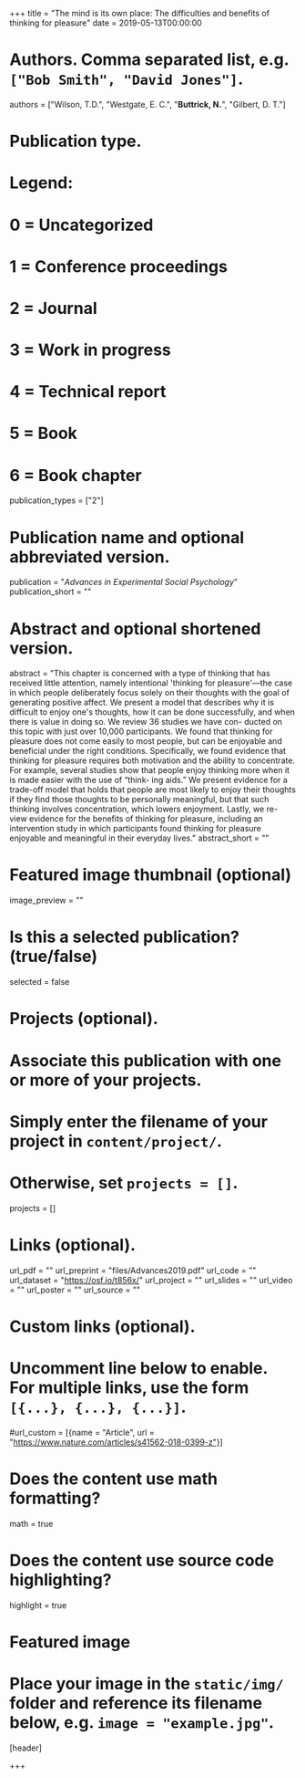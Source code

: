 +++
title = "The mind is its own place: The difficulties and benefits of thinking for pleasure"
date = 2019-05-13T00:00:00

# Authors. Comma separated list, e.g. `["Bob Smith", "David Jones"]`.
authors = ["Wilson, T.D.", "Westgate, E. C.", "**Buttrick, N.**", "Gilbert, D. T."]

# Publication type.
# Legend:
# 0 = Uncategorized
# 1 = Conference proceedings
# 2 = Journal
# 3 = Work in progress
# 4 = Technical report
# 5 = Book
# 6 = Book chapter
publication_types = ["2"]

# Publication name and optional abbreviated version.
publication = "*Advances in Experimental Social Psychology*"
publication_short = ""

# Abstract and optional shortened version.
abstract = "This chapter is concerned with a type of thinking that has received little attention, namely intentional 'thinking for pleasure'—the case in which people deliberately focus solely on their thoughts with the goal of generating positive affect. We present a model that describes why it is difficult to enjoy one's thoughts, how it can be done successfully, and when there is value in doing so. We review 36 studies we have con- ducted on this topic with just over 10,000 participants. We found that thinking for pleasure does not come easily to most people, but can be enjoyable and beneficial under the right conditions. Specifically, we found evidence that thinking for pleasure requires both motivation and the ability to concentrate. For example, several studies show that people enjoy thinking more when it is made easier with the use of “think- ing aids.” We present evidence for a trade-off model that holds that people are most likely to enjoy their thoughts if they find those thoughts to be personally meaningful, but that such thinking involves concentration, which lowers enjoyment. Lastly, we re- view evidence for the benefits of thinking for pleasure, including an intervention study in which participants found thinking for pleasure enjoyable and meaningful in their everyday lives."
abstract_short = ""

# Featured image thumbnail (optional)
image_preview = ""

# Is this a selected publication? (true/false)
selected = false

# Projects (optional).
#   Associate this publication with one or more of your projects.
#   Simply enter the filename of your project in `content/project/`.
#   Otherwise, set `projects = []`.
projects = []

# Links (optional).
url_pdf = ""
url_preprint = "files/Advances2019.pdf"
url_code = ""
url_dataset = "https://osf.io/t856x/"
url_project = ""
url_slides = ""
url_video = ""
url_poster = ""
url_source = ""

# Custom links (optional).
#   Uncomment line below to enable. For multiple links, use the form `[{...}, {...}, {...}]`.
#url_custom = [{name = "Article", url = "https://www.nature.com/articles/s41562-018-0399-z"}]

# Does the content use math formatting?
math = true

# Does the content use source code highlighting?
highlight = true

# Featured image
# Place your image in the `static/img/` folder and reference its filename below, e.g. `image = "example.jpg"`.
[header]

+++

